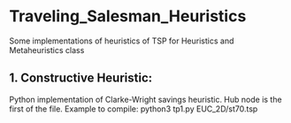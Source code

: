# Traveling_Salesman_Heuristics

Some implementations of heuristics of TSP for Heuristics and Metaheuristics class

## 1. Constructive Heuristic: 

Python implementation of Clarke-Wright savings heuristic. Hub node is the first of the file.
Example to compile: python3 tp1.py EUC_2D/st70.tsp 